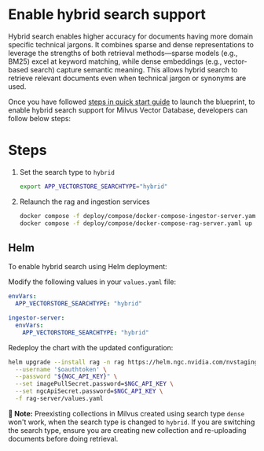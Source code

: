 <!--
  SPDX-FileCopyrightText: Copyright (c) 2025 NVIDIA CORPORATION & AFFILIATES. All rights reserved.
  SPDX-License-Identifier: Apache-2.0
-->

# Enable hybrid search support
Hybrid search enables higher accuracy for documents having more domain specific technical jargons. It combines sparse and dense representations to leverage the strengths of both retrieval methods—sparse models (e.g., BM25) excel at keyword matching, while dense embeddings (e.g., vector-based search) capture semantic meaning. This allows hybrid search to retrieve relevant documents even when technical jargon or synonyms are used.

Once you have followed [steps in quick start guide](./quickstart.md#deploy-with-docker-compose) to launch the blueprint, to enable hybrid search support for Milvus Vector Database, developers can follow below steps:

# Steps

1. Set the search type to `hybrid`
   ```bash
   export APP_VECTORSTORE_SEARCHTYPE="hybrid"
   ```

2. Relaunch the rag and ingestion services
   ```bash
   docker compose -f deploy/compose/docker-compose-ingestor-server.yaml up -d
   docker compose -f deploy/compose/docker-compose-rag-server.yaml up -d
   ```


## Helm

To enable hybrid search using Helm deployment:

Modify the following values in your `values.yaml` file:

```yaml
envVars:
  APP_VECTORSTORE_SEARCHTYPE: "hybrid"

ingestor-server:
  envVars:
    APP_VECTORSTORE_SEARCHTYPE: "hybrid"
```

Redeploy the chart with the updated configuration:

```sh
helm upgrade --install rag -n rag https://helm.ngc.nvidia.com/nvstaging/blueprint/charts/nvidia-blueprint-rag-v2.2.0.tgz \
  --username '$oauthtoken' \
  --password "${NGC_API_KEY}" \
  --set imagePullSecret.password=$NGC_API_KEY \
  --set ngcApiSecret.password=$NGC_API_KEY \
  -f rag-server/values.yaml
```

**📝 Note:**
Preexisting collections in Milvus created using search type `dense` won't work, when the search type is changed to `hybrid`. If you are switching the search type, ensure you are creating new collection and re-uploading documents before doing retrieval.